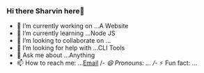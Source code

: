 ### Hi there  Sharvin here👋




- 🔭 I’m currently working on ...A Website
- 🌱 I’m currently learning ...Node JS
- 👯 I’m looking to collaborate on ...
- 🤔 I’m looking for help with ...CLI Tools
- 💬 Ask me about ...Anything
- 📫 How to reach me: ...[Email](mailto:sharvinpharande@gmail.com)
/*- 😄 Pronouns: ...
/*- ⚡ Fun fact: ...

